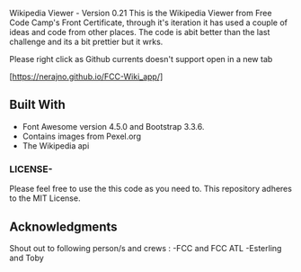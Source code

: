 Wikipedia Viewer  - Version 0.21
This is the Wikipedia Viewer  from Free Code Camp's Front Certificate, through it's iteration it has used a couple of ideas and code from other places. The code is abit better than the last challenge and its a bit prettier but it wrks.  

Please right click as Github currents doesn't support open in a new tab

[https://nerajno.github.io/FCC-Wiki_app/]



## Built With
- Font Awesome version 4.5.0 and Bootstrap 3.3.6.
- Contains images from Pexel.org
- The Wikipedia api

### LICENSE-
Please feel free to use the this code as you need to.
This repository adheres to the MIT License.

## Acknowledgments
Shout out to following person/s and crews :
-FCC and FCC ATL
-Esterling and Toby
